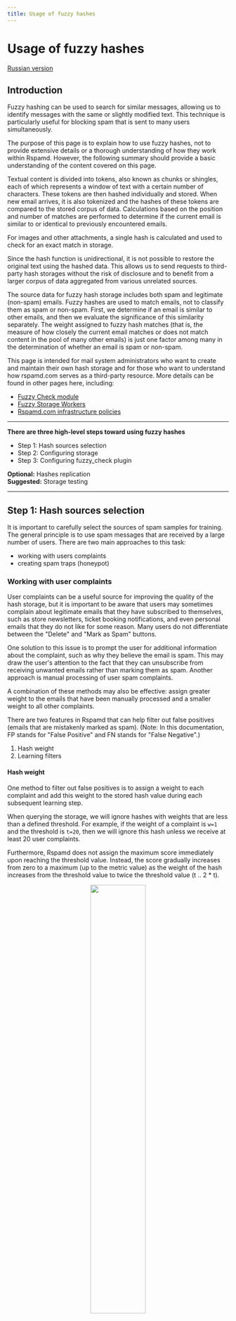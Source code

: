 ```yaml
---
title: Usage of fuzzy hashes
---
```



# Usage of fuzzy hashes

[Russian version](/tutorials/fuzzy_storage.ru/)

## Introduction

Fuzzy hashing can be used to search for similar messages, allowing us to identify messages with the same or slightly modified text. This technique is particularly useful for blocking spam that is sent to many users simultaneously.



The purpose of this page is to explain how to use fuzzy hashes, not to provide extensive details or a thorough understanding of how they work within Rspamd. However, the following summary should provide a basic understanding of the content covered on this page.

Textual content is divided into tokens, also known as chunks or shingles, each of which represents a window of text with a certain number of characters. These tokens are then hashed individually and stored. When new email arrives, it is also tokenized and the hashes of these tokens are compared to the stored corpus of data. Calculations based on the position and number of matches are performed to determine if the current email is similar to or identical to previously encountered emails.

For images and other attachments, a single hash is calculated and used to check for an exact match in storage.

Since the hash function is unidirectional, it is not possible to restore the original text using the hashed data. This allows us to send requests to third-party hash storages without the risk of disclosure and to benefit from a larger corpus of data aggregated from various unrelated sources.

The source data for fuzzy hash storage includes both spam and legitimate (non-spam) emails. Fuzzy hashes are used to match emails, not to classify them as spam or non-spam. First, we determine if an email is similar to other emails, and then we evaluate the significance of this similarity separately. The weight assigned to fuzzy hash matches (that is, the measure of how closely the current email matches or does not match content in the pool of many other emails) is just one factor among many in the determination of whether an email is spam or non-spam.

This page is intended for mail system administrators who want to create and maintain their own hash storage and for those who want to understand how rspamd.com serves as a third-party resource. More details can be found in other pages here, including:

- [Fuzzy Check module](/modules/fuzzy_check)
- [Fuzzy Storage Workers](/workers/fuzzy_storage)
- [Rspamd.com infrastructure policies](/other/usage_policy)

----

**There are three high-level steps toward using fuzzy hashes**

- Step 1: Hash sources selection
- Step 2: Configuring storage
- Step 3: Configuring fuzzy_check plugin

**Optional:** Hashes replication  
**Suggested:** Storage testing

----

## Step 1: Hash sources selection

It is important to carefully select the sources of spam samples for training. The general principle is to use spam messages that are received by a large number of users. There are two main approaches to this task:

- working with users complaints
- creating spam traps (honeypot)

### Working with user complaints

User complaints can be a useful source for improving the quality of the hash storage, but it is important to be aware that users may sometimes complain about legitimate emails that they have subscribed to themselves, such as store newsletters, ticket booking notifications, and even personal emails that they do not like for some reason. Many users do not differentiate between the "Delete" and "Mark as Spam" buttons.

One solution to this issue is to prompt the user for additional information about the complaint, such as why they believe the email is spam. This may draw the user's attention to the fact that they can unsubscribe from receiving unwanted emails rather than marking them as spam. Another approach is manual processing of user spam complaints.

A combination of these methods may also be effective: assign greater weight to the emails that have been manually processed and a smaller weight to all other complaints.

There are two features in Rspamd that can help filter out false positives (emails that are mistakenly marked as spam). (Note: In this documentation, FP stands for "False Positive" and FN stands for "False Negative".)

1. Hash weight
2. Learning filters

#### Hash weight

One method to filter out false positives is to assign a weight to each complaint and add this weight to the stored hash value during each subsequent learning step.

When querying the storage, we will ignore hashes with weights that are less than a defined threshold. For example, if the weight of a complaint is `w=1` and the threshold is `t=20`, then we will ignore this hash unless we receive at least 20 user complaints.

Furthermore, Rspamd does not assign the maximum score immediately upon reaching the threshold value. Instead, the score gradually increases from zero to a maximum (up to the metric value) as the weight of the hash increases from the threshold value to twice the threshold value (t .. 2 * t).

<center><img class="img-fluid" src="/img/rspamd-fuzzy-1.png" width="50%"></center>

#### Learning filters

The second method for filtering out false positives based on user complaints involves writing conditions in the Lua language that can skip the learning process or modify the value of a hash for emails from specific domains, for example. These filters offer a wide range of possibilities, but they require manual writing and configuration.

### Configuring spam traps 

The "honeypot" method of improving the value of the hash storage involves using a mailbox that only receives spam emails and does not receive legitimate emails. The idea is that a large volume of fresh, guaranteed spam (possibly 100%) will be continually received, following current patterns, providing a vast corpus of fuzzy hash data for comparison with email received by live mailboxes. As mentioned earlier, user interpretation of spam can be somewhat error-prone. A corpus of user-reported spam is not as reliable as a spam trap, where matches are very likely to indicate that a new incoming email is also spam.

One way to set up a spam trap is to expose addresses to spammer databases, but not to legitimate users. This can be done by placing email addresses in a hidden *iframe* element on a popular website, for example. The element is not visible to users due to the *hidden* property or zero size, but it is visible to spam bots. This method is not as effective as it used to be, as spammers have learned how to avoid such traps.

Another way to create a trap is to find domains that were popular in the past but are no longer functional. These domain names can be found in many spam databases. Purchase these domains and allow all incoming mail to go to a catch-all address, where it is processed for fuzzy hashing and then discarded. In general, setting up your own traps like this is only practical for large mail systems, as it can be costly in terms of maintenance and direct expenses such as domain purchases.

----

## Step 2: Configuring storage

The Rspamd process that is responsible for fuzzy hash storage is called the [`fuzzy_storage`](/workers/fuzzy_storage) worker. The information here should be useful whether you are using local or remote storage.

This process performs the following functions which will be detailed below.

1. Data storage
1. Hash expiration
1. Access control (read and write)
1. Transport protocol encryption
1. Replication

The configuration for the `worker "fuzzy"` section begins in `/etc/rspamd/rspamd.conf`.  
An `.include` directive there links to `/etc/rspamd/local.d/worker-fuzzy.inc`, which is where local settings activate and configure this process. (Earlier documentation referred to `/etc/rspamd/rspamd.conf.local`.)


### Sample configuration

The following is a sample configuration for this fuzzy storage worker process, which will be explained and referred to below. Please refer to [this page](/workers/fuzzy_storage#configuration) for any settings not profiled here.

~~~hcl
worker "fuzzy" {
  # Socket to listen on (UDP and TCP from rspamd 1.3)
  bind_socket = "*:11335";

  # Number of processes to serve this storage (useful for read scaling)
  count = 4;

  # Backend ("sqlite" or "redis" - default "sqlite")
  backend = "sqlite";

  # sqlite: Where data file is stored (must be owned by rspamd user)
  database = "${DBDIR}/fuzzy.db";

  # Hashes storage time (3 months)
  expire = 90d;

  # Synchronize updates to the storage each minute
  sync = 1min;
}
~~~

This sample shows an entire section, not as you will see it in the file, but as it looks to the controller when the setting details are collected from all files (with the `.include` directive) : Be sure to put changes in the .inc file, without the `worker` wrapper.

By default, the fuzzy_storage process is not active, with the `count=-1` directive found in the core file. To activate fuzzy storage, the local .inc file gets the `count=4` directive as seen above.

The `expire` and `sync` values are related to database cleanup and performance, as described below.

Fuzzy storage works with hashes and not with email messages. A [worker/scanner process](/workers/normal) or a [controller process](/workers/controller) convert emails to hashes before connecting to this process for fuzzy processing. In this sample, we see the fuzzy storage process that operates on the sqlite database is listening on socket 11335 for UDP requests from the other processes to query or update the storage. 

<center><img class="img-fluid" src="/img/rspamd-fuzzy-2.png" width="75%"></center>


### Data storage

The database engine, sqlite3, has some restrictions on the storage architecture that can impact performance. Specifically, sqlite cannot handle concurrent write requests well, which can lead to significant degradation in database performance.

To address this issue, Rspamd hash storage always writes to the database from a single process, the fuzzy storage worker. This process maintains an updates queue, while all other processes simply forward write requests from clients to this process. By default, the updates queue is written to disk once per minute, but this can be configured using the sync setting in the sample configuration.

This architecture is optimized for read requests and prioritizes them.


### Hash expiration

Another important function of the fuzzy storage worker is to remove obsolete hashes using the `expire` setting.

Spam patterns change as certain tactics become more or less effective. Spammers send out blasts of spam and, after a period of time ranging from days to months, they change the patterns because they know systems like this are analyzing their data. Since the "effective lifetime" of spam emails is always limited, there is no reason to store all hashes permanently. Based on experience, it is recommended to store hashes for no longer than about three months.

It is a good idea to compare the volume of hashes learned over a certain period with the available RAM. For example, 400,000 hashes may occupy about 100 MB, and 1.5 million hashes may occupy 500 MB. To avoid a significant performance degradation, it is not recommended to increase the storage size beyond the available RAM size. That is, do not rely on swap space or allocate too many resources to other processes. If you have a small volume of hashes suitable for learning, start with an expiration time of 90 days. If the volume of data over that time period results in an unacceptable amount of available RAM, such as peak-time available RAM going down to 20%, you may want to reduce the expiration time to 70 days and see if expiring data from storage releases a more acceptable amount of RAM.


### Access control

By default, Rspamd does not allow changes to the fuzzy storage. Any system that connects to the fuzzy_storage process via UDP must be authorized, and a list of trusted IP addresses and/or networks must be provided to enable learning. In practice, it is better to write from the local address only (127.0.0.1) because fuzzy storage uses UDP, which is not protected from source IP forgery.

~~~hcl
worker "fuzzy" {
  # Same options as before ...
  allow_update = ["127.0.0.1"];

  # or 10.0.0.0/8, for internal network
}
~~~

The `allow_update` setting is a comma-delimited array of strings, or a [map](/modules/multimap) of IP addresses, that are allowed to perform changes to fuzzy storage - You should also set `read_only` = no in your fuzzy_check plugin, see step 3 below.


### Transport protocol encryption

The fuzzy hashes protocol allows optional (opportunistic) or mandatory encryption based on public-key cryptography. This feature is useful for creating restricted storages where access is allowed exclusively to customers or other business partners who have a generated public key.

**How this works:**

- The configuration is modified in `/etc/rspamd/local.d/worker-fuzzy.inc` of the local system running the fuzzy_storage worker. One public/private keypair is set for each remote UDP client that will connect on port 11335.
- One unique **public** key is given to each unique client system, so that only that one system can use that one key.

<center><img class="img-fluid" src="/img/rspamd-fuzzy-3.png" width="75%"></center>

The encryption architecture uses cryptobox construction: <https://nacl.cr.yp.to/box.html> and it is similar to the algorithm for end-to-end encryption used in the DNSCurve protocol: <https://dnscurve.org/>.

To configure transport encryption, create a keypair for the storage server, using the command `rspamadm keypair -u`. Each time this command is run, unique output is returned, as shown in this example (the order of the name=value pairs may change each time this is run) :

~~~hcl
keypair {
    pubkey = "og3snn8s37znxz53mr5yyyzktt3d5uczxecsp3kkrs495p4iaxzy";
    privkey = "o6wnij9r4wegqjnd46dyifwgf5gwuqguqxzntseectroq7b3gwty";
    id = "f5yior1ag3csbzjiuuynff9tczknoj9s9b454kuonqknthrdbwbqj63h3g9dht97fhp4a5jgof1eiifshcsnnrbj73ak8hkq6sbrhed";
    encoding = "base32";
    algorithm = "curve25519";
    type = "kex";
}
~~~

The  **public** `pubkey` should be copied manually to the remote host, or published in any way that guarantees the reliability (e.g. certified digital signature or HTTPS-site hosting). As always the **private** `privkey` should never be published or shared.

Each storage can use any number of keys simultaneously, one for each remote client (or a group of clients):

~~~hcl
worker "fuzzy" {
  # Same options as before ...
  keypair = [
  {
    pubkey = ...
    privkey = ...
  },
  {
    pubkey = ...
    privkey = ...
  },
  {
    pubkey = ...
    privkey = ...
  }
]
}
~~~

This mechanism is optional, but it can be made mandatory by adding the `encrypted_only` option. In this mode, client systems that do not have a valid public key will be unable to access the storage.

~~~hcl
worker "fuzzy" {
  # Same options as before ...
  encrypted_only = true;

  keypair = [ {
    ...
  } ]
  ...
}
~~~


### Hashes replication

Having a local copy of remote fuzzy storage can be useful in many situations. To facilitate this, Rspamd provides support for hash replication, which is handled by the fuzzy storage worker. Instructions for setting up replication can be found in Step 4 below.

----

## Step 3: Configuring `fuzzy_check` plugin

The `fuzzy_check` plugin is used by scanner processes for querying a storage, and by controller processes for learning fuzzy hashes.

Plugin functions:

1. Email processing and hash creation from email parts and attachments
2. Querying from and learning to storage
3. Transport Encryption

Learning is performing by `rspamc fuzzy_add` command:

```
$ rspamc -f 1 -w 10 fuzzy_add <message|directory|stdin>
```

The `-w` parameter is used to set the hash weight, as mentioned earlier, while the `-f` parameter specifies the flag number.

Flags enable the storage of hashes from different sources. For example, a hash may originate from a spam trap, another hash may be the result of user complaints, and a third hash may come from emails on a whitelist. Each flag can be associated with its own symbol and have a weight when checking emails:

<center><img class="img-fluid" src="/img/rspamd-fuzzy-4.png" width="75%"></center>

A symbol name can be used instead of a numeric flag during learning, for example:

```
$ rspamc -S FUZZY_DENIED -w 10 fuzzy_add <message|directory|stdin>
```

The FUZZY_DENIED symbol is equivalent to flag=1, as defined in modules.d/fuzzy_check.conf. To match symbols with the corresponding flags you can use the `rule` section.

local.d/fuzzy_check.conf example:

~~~hcl
rule "local" {
    # Fuzzy storage server list
    servers = "localhost:11335";
    # Default symbol for unknown flags
    symbol = "LOCAL_FUZZY_UNKNOWN";
    # Additional mime types to store/check
    mime_types = ["*"];
    # Hash weight threshold for all maps
    max_score = 20.0;
    # Whether we can learn this storage
    read_only = no;
    # Ignore unknown flags
    skip_unknown = yes;
    # Hash generation algorithm
    algorithm = "mumhash";
    # Use direct hash for short texts
    short_text_direct_hash = true;

    # Map flags to symbols
    fuzzy_map = {
        LOCAL_FUZZY_DENIED {
            # Local threshold
            max_score = 20.0;
            # Flag to match
            flag = 11;
        }
        LOCAL_FUZZY_PROB {
            max_score = 10.0;
            flag = 12;
        }
        LOCAL_FUZZY_WHITE {
            max_score = 2.0;
            flag = 13;
        }
    }
}
~~~

local.d/fuzzy_group.conf example:

~~~hcl
max_score = 12.0;
symbols = {
    "LOCAL_FUZZY_UNKNOWN" {
        weight = 5.0;
        description = "Generic fuzzy hash match";
    }
    "LOCAL_FUZZY_DENIED" {
        weight = 12.0;
        description = "Denied fuzzy hash";
    }
    "LOCAL_FUZZY_PROB" {
        weight = 5.0;
        description = "Probable fuzzy hash";
    }
    "LOCAL_FUZZY_WHITE" {
        weight = -2.1;
        description = "Whitelisted fuzzy hash";
    }
}
~~~

Here are some useful options that can be set in the module:

One option is `max_score`, which specifies the threshold for a hash weight:

<center><img class="img-fluid" src="/img/rspamd-fuzzy-1.png" width="50%"></center>

The `mime_types` option specifies which attachment types are checked (or learned) using this fuzzy rule. This option takes a list of valid types in the following format: `["type/subtype", "*/subtype", "type/*", "*"]`, where `*` represents any valid type. In practice, it can be useful to save the hashes for all `application/*` attachments. Texts and embedded images are implicitly checked by `fuzzy_check` plugin, so there is no need to add `image/*` in the list of scanned attachments. Note that attachments and images are searched for an exact match, while texts are matched using the approximate algorithm (shingles).

`read_only` is quite an important option required for storage learning. It is set to `read_only=true` by default, restricting thus a storage's learning:

~~~hcl
read_only = true; # disallow learning
read_only = false; # allow learning
~~~

`Encryption_key` parameter specifies the **public** key of a storage and enables encryption for all requests.

`Algorithm` parameter specifies the algorithm for generating hashes from text parts of emails (for attachments and images [blake2b](https://blake2.net/) is always used).

Initially, rspamd only supported the [siphash](https://en.wikipedia.org/wiki/SipHash) algorithm. However, this algorithm had some performance issues, particularly on older hardware (CPU models up to Intel Haswell). Subsequently, support was added for the following algorithms:

* `mumhash`
* `xxhash`
* `fasthash`

For the vast majority of configurations we recommend `mumhash` or `fasthash` (also called `fast`). These algorithms perform well on a wide range of platforms, and `mumhash` is currently the default for all new storage. `siphash` (also called `old`) is only supported for legacy purposes.

You can evaluate the performance of different algorithms yourself by [compiling the tests set](/developers/writing_tests) from rspamd sources:

```
$ make rspamd-test
```

Run the test suite of different variants of hash algorithms on a specific platform:

```
test/rspamd-test -p /rspamd/shingles
```

**Important note:** Changing this parameter **will result in losing all data in the fuzzy hash storage**, since only one algorithm can be used for each storage at a time. It is not possible to convert one type of hash to another, as hash functions are designed to be irreversible.

### Condition scripts for the learning

As the `fuzzy_check` plugin is responsible for learning, we create the script within its configuration. This script determines whether an email is suitable for learning. The script should return a Lua function with a single argument of type [`rspamd_task`](/lua/rspamd_task) type. The function should return a boolean value (`true` to learn, `false` to skip learning), or a pair consisting of a boolean value and a numeric value (to modify the hash flag value, if necessary). Parameter `learn_condition` is used to setup learn script. The most convenient way to set the script is to write it as a multiline string supported by `UCL`:

~~~hcl
# Fuzzy check plugin configuration snippet
learn_condition = <<EOD
return function(task)
  return true -- Always learn
end
EOD;
~~~

Here are some practical examples of useful scripts. For instance, if we want to restrict learning for messages that come from certain domains:

~~~lua
return function(task)
  local skip_domains = {
    'example.com',
    'google.com',
  }

  local from = task:get_from()

  if from and from[1] and from[1]['addr'] then
    for i,d in ipairs(skip_domains) do
      if string.find(from[1]['addr'], d) then
        return false
      end
    end
  end


end
~~~

It can also be useful to split hashes into different flags based on their source. For example, such sources may be encoded in the `X-Source` title. For instance, we have the following match between flags and sources:

* `honeypot` - "black" list: 1
* `users_unfiltered` - "gray" list: 2
* `users_filtered` - "black" list: 1
* `FP` - "white" list: 3

Then the script that provides this logic may be as following:

~~~lua
return function(task)
  local skip_headers = {
    ['X-Source'] = function(hdr)
      local sources = {
        honeypot = 1,
        users_unfiltered = 2,
        users_filtered = 1,
        FP = 3
      }
      local fl = sources[hdr]

      if fl then return true,fl end -- Return true + new flag
      return false
    end
  }

  for h,f in pairs(skip_headers) do
    local hdr = task:get_header(h) -- Check for interesting header
    if h then
      return f(hdr) -- Call its handler and return result
    end
  end

  return false -- Do not learn if specified header is missing
end
~~~

----

## Hashes replication

It is often desired to have a local copy of the remote storage. Rspamd supports replication for this purposes that is implemented in the hashes storage since version 1.3:

<center><img class="img-fluid" src="/img/rspamd-fuzzy-5.png" width="75%"></center>

The hashes transfer is initiated by the replication **master**. It sends hash update commands, such as adding, modifying or deleting, to all specified slaves. Therefore, the slaves must be able to accept connections from the master. This should be taken into account when configuring the firewall.

By default, a slave listens on port 11335 over TCP to accept connections. Synchronization between the master and the slave is performed via the HTTP protocol with HTTPCrypt transport encryption. To prevent repeated or invalid updates, the slave checks the update version. If the master's version is less than or equal to the local version, the update is rejected. If the master is ahead of the slave by more than one version, the following message will appear in the slave's log file:

```
rspamd_fuzzy_mirror_process_update: remote revision: XX is newer more than 1 revision than ours: YY, cold sync is recommended
```

In this case we recommend to re-create the database through a "cold" synchronization.

### The "cold" synchronization

This procedure is used to initialize a new slave or to recover a slave after the communications with the master is interrupted.

To synchronize the master host you need to stop rspamd service and create a dump of hash database. In theory, you can skip this step, however, if a version of the master increases by more than one while database cloning, it will be required to repeat the procedure:

```
sqlite3 /var/lib/rspamd/fuzzy.db ".backup fuzzy.sql"
```

Afterwards, copy the output file `fuzzy.sql` to all the slaves (it can be done without stopping rspamd service on the slaves):

```
sqlite3 /var/lib/rspamd/fuzzy.db ".restore fuzzy.sql"
```

After all, you can run rspamd on the slaves and then switch on the master.

### Replication setup

You can set the replication in the hashes storage configuration file, namely `worker-fuzzy.inc`. Master replication is configured as follows:

~~~hcl
# Fuzzy storage worker configuration snippet
# Local keypair (rspamadm keypair -u)
sync_keypair {
    pubkey = "xxx";
    privkey = "ppp";
    encoding = "base32";
    algorithm = "curve25519";
    type = "kex";
}
# Remote slave
slave {
        name = "slave1";
        hosts = "slave1.example.com";
        key = "yyy";
}
slave {
        name = "slave2";
        hosts = "slave2.example.com";
        key = "zzz";
}
~~~

Let’s focus on configuring the encryption keys. Typically, rspamd automatically generates a keypair for clients and does not require any dedicated setup. However, in replication case, the master acts as the client, so you can set a specific (public) key on the slaves for better access control. The slaves will allow updates merely for hosts that are using this key. It is also possible to set allowed IP-addresses of the master, but public key based protection seems to be more reliable. Alternatively, you can combine these methods.

The slave setup looks similar:

~~~hcl
# Fuzzy storage worker configuration snippet
# We assume it is slave1 with pubkey 'yyy'
sync_keypair {
    pubkey = "yyy";
    privkey = "PPP";
    encoding = "base32";
    algorithm = "curve25519";
    type = "kex";
}

# Allow update from these hosts only
masters = "master.example.com";
# Also limit updates to this specific public key
master_key = "xxx";
~~~

To avoid conflicts with local hashes, you can set a flag translation from the master to the slave. For example, the following configuration can be used to translate the flags `1`, `2`, and `3` to `10`, `20`, and `30`, respectively:

~~~hcl
# Fuzzy storage worker configuration snippet
master_flags {
  "1" = 10;
  "2" = 20;
  "3" = 30;
};
~~~


## Storage testing

To test the storage you can use `rspamadm control fuzzystat` command:

```
Statistics for storage 73ee122ac2cfe0c4f12
invalid_requests: 6.69M
fuzzy_expired: 35.57k
fuzzy_found: (v0.6: 0), (v0.8: 0), (v0.9: 0), (v1.0+: 20.10M)
fuzzy_stored: 425.46k
fuzzy_shingles: (v0.6: 0), (v0.8: 41.78k), (v0.9: 23.60M), (v1.0+: 380.87M)
fuzzy_checked: (v0.6: 0), (v0.8: 95.29k), (v0.9: 55.47M), (v1.0+: 1.01G)

Keys statistics:
Key id: icy63itbhhni8
        Checked: 1.00G
        Matched: 18.29M
        Errors: 0
        Added: 1.81M
        Deleted: 0

        IPs stat:
        x.x.x.x
                Checked: 131.23M
                Matched: 1.85M
                Errors: 0
                Added: 0
                Deleted: 0

        x.x.x.x
                Checked: 119.86M
                ...
```

Primarily, a general storage statistics is shown, such as the number of stored and obsolete hashes, and the distribution of requests for client Protocol versions:

* `v0.6` - requests from rspamd 0.6 - 0.8 (older versions, compatibility is limited)
* `v0.8` - requests from rspamd 0.8 - 0.9 (partially compatible)
* `v0.9` - unencrypted requests from rspamd 0.9+ (fully compatible)
* `v1.1` - encrypted requests from rspamd 1.1+ (fully compatible)

And then detailed statistics is displayed for each of the keys configured in the storage and for the latest requested client IP-addresses. In conclusion, we see the overall statistics on IP-addresses.

To change the output from this command, you can use the following options:

* `-n`: display raw numbers without reduction
* `--short`: do not display detailed statistics on the keys and IP-addresses
* `--no-keys`: do not show statistics on keys
* `--no-ips`: do not show statistics on IP-addresses
* `--sort`: sort:
  + `checked`: by the number of trusted hashes (default)
  + `matched`: by the number of found hashes
  + `errors`: by the number of failed requests
  + `ip`: by IP-address lexicographically

e.g.

```
rspamadm control fuzzystat -n
```
